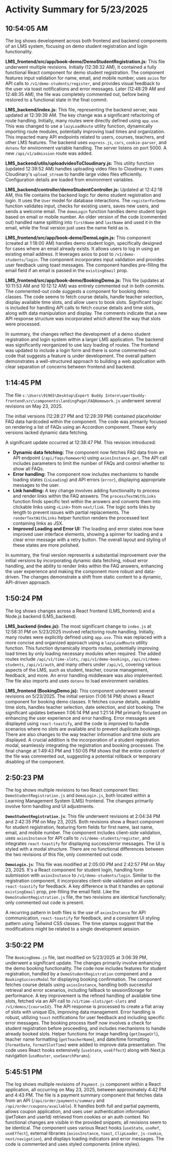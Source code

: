 # Activity Summary for 5/23/2025

## 10:54:05 AM
The log shows development across both frontend and backend components of an LMS system, focusing on demo student registration and login functionality.

**LMS_frontend/src/app/book-demo/DemoStudentRegistration.js:** This file underwent multiple revisions.  Initially (12:38:32 AM), it contained a fully functional React component for demo student registration.  The component features input validation for name, email, and mobile number, uses `axios` for API calls to `/v1/demo-students/register`, and provides visual feedback to the user via toast notifications and error messages.  Later (12:48:29 AM and 12:48:35 AM), the file was completely commented out, before being restored to a functional state in the final commit.

**LMS_backend/index.js:** This file, representing the backend server, was updated at 12:39:39 AM. The key change was a significant refactoring of route handling. Initially, many routes were directly defined using `app.use`. This was changed to use a `lazyLoadRoute` utility function, dynamically importing route modules, potentially improving load times and organization.  This impacted many API endpoints related to users, courses, teachers, and other LMS features.  The backend uses `express.js`, `cors`, `cookie-parser`, and `dotenv` for environment variable handling.  The server listens on port 5000.  A new `/api/v1/admission` route was added.

**LMS_backend/utils/uploadvideoToCloudinary.js:** This utility function (updated 12:39:52 AM) handles uploading video files to Cloudinary. It uses Cloudinary's `upload_stream` to handle large video files efficiently.  Configuration details are loaded from environment variables.

**LMS_backend/controller/demoStudentController.js:** Updated at 12:42:18 AM, this file contains the backend logic for demo student registration and login.  It uses the `User` model for database interactions.  The `registerForDemo` function validates input, checks for existing users, saves new users, and sends a welcome email.  The `demoLogin` function handles demo student login based on email or mobile number.  An older version of the code (commented out)  handled name splitting into `firstName` and `lastName` and used it in the email, while the final version just uses the name field as is.

**LMS_frontend/src/app/book-demo/DemoLogin.js:** This component (created at 1:18:00 AM) handles demo student login, specifically designed for cases where an email already exists. It allows users to log in using an existing email address.  It leverages axios to post to `/v1/demo-students/login`.  The component incorporates input validation and provides user feedback using toast messages. The component handles pre-filling the email field if an email is passed in the `existingEmail` prop.

**LMS_frontend/src/app/book-demo/BookingDemo.js:** This file (updates at 10:11:53 AM and 10:12:12 AM) was entirely commented out in both commits. The commented-out code suggests a component for booking demo classes. The code seems to fetch course details, handle teacher selection, display available time slots, and allow users to book slots.  Significant logic is included for handling API calls to fetch course details and time slots, along with data manipulation and display.  The comments indicate that a new API response structure was incorporated which altered the way that slots were processed.


In summary, the changes reflect the development of a demo student registration and login system within a larger LMS application.  The backend was significantly reorganized to use lazy loading of routes. The frontend was updated to include a login form and there is some commented-out code that suggests a feature is under development.  The overall pattern demonstrates a well-structured approach to building a web application with clear separation of concerns between frontend and backend.


## 1:14:45 PM
The file `c:\Users\91965\Desktop\Expert Buddy Intern\xpertbuddy-frontend\src\components\landingPage\FAQHomework.js` underwent several revisions on May 23, 2025.

The initial versions (12:28:27 PM and 12:28:39 PM) contained placeholder FAQ data hardcoded within the component.  The code was primarily focused on rendering a list of FAQs using an Accordion component.  These early versions lacked dynamic data fetching.

A significant update occurred at 12:38:47 PM. This revision introduced:

* **Dynamic data fetching:** The component now fetches FAQ data from an API endpoint (`/api/faqs/homework`) using `axiosInstance.get`.  The API call includes parameters to limit the number of FAQs and control whether to show all FAQs.
* **Error handling:** The component now includes mechanisms to handle loading states (`isLoading`) and API errors (`error`), displaying appropriate messages to the user.
* **Link handling:**  A key change involves adding functionality to process and render links within the FAQ answers. The `processTextWithLinks` function finds specific text within the answers and converts them into clickable links using `<Link>` from `next/link`.  The logic sorts links by length to prevent issues with partial replacements.  The `renderTextWithLinks` helper function renders the processed text containing links as JSX.
* **Improved Loading and Error UI:** The loading and error states now have improved user interface elements, showing a spinner for loading and a clear error message with a retry button.  The overall layout and styling of these states are more polished.

In summary, the final version represents a substantial improvement over the initial versions by incorporating dynamic data fetching, robust error handling, and the ability to render links within the FAQ answers, enhancing the user experience and making the component more robust and data-driven. The changes demonstrate a shift from static content to a dynamic, API-driven approach.


## 1:50:24 PM
The log shows changes across a React frontend (LMS_frontend) and a Node.js backend (LMS_backend).

**LMS_backend (index.js):**  The most significant change to `index.js` at 12:58:31 PM on 5/23/2025 involved refactoring route handling. Initially, many routes were explicitly defined using `app.use`.  This was replaced with a more concise and organized approach using a `lazyLoadRoute` utility function. This function dynamically imports routes, potentially improving load times by only loading necessary modules when required.  The added routes include `/api/v1/time-slots`, `/api/v1/demo-bookings`, `/api/v1/demo-students`, `/api/v1/auth`, and many others under `/api/v1`, covering various aspects of the LMS, such as student, teacher, course management, feedback, and more. An error handling middleware was also implemented. The file also imports and uses `dotenv` to load environment variables.


**LMS_frontend (BookingDemo.js):** This component underwent several revisions on 5/23/2025. The initial version (1:06:14 PM) shows a React component for booking demo classes. It fetches course details,  available time slots, handles teacher selection, date selection, and slot booking.  The significant updates between 1:06:14 PM and 1:21:14 PM primarily focused on enhancing the user experience and error handling. Error messages are displayed using `react-toastify`, and the code is improved to handle scenarios where no slots are available and to prevent duplicate bookings.  There are also changes to the way teacher information and time slots are displayed. A crucial addition is the incorporation of a student registration modal, seamlessly integrating the registration and booking processes. The final change at 1:49:43 PM and 1:50:05 PM shows that the entire content of the file was commented out, suggesting a potential rollback or temporary disabling of the component.


## 2:50:23 PM
The log shows multiple revisions to two React component files: `DemoStudentRegistration.js` and `DemoLogin.js`, both located within a Learning Management System (LMS) frontend.  The changes primarily involve form handling and UI adjustments.

**`DemoStudentRegistration.js`**: This file underwent revisions at 2:04:34 PM and 2:42:35 PM on May 23, 2025.  Both revisions show a React component for student registration, featuring form fields for first name, last name, email, and mobile number.  The component includes client-side validation, uses `axiosInstance` for API calls to `/v1/demo-students/register`, and integrates `react-toastify` for displaying success/error messages.  The UI is styled with a modal structure.  There are no functional differences between the two revisions of this file, only commented out code.

**`DemoLogin.js`**: This file was modified at 2:05:00 PM and 2:42:57 PM on May 23, 2025.  It's a React component for student login, handling form submission with `axiosInstance` to `/v1/demo-students/login`.  Similar to the registration component, it incorporates client-side validation and uses `react-toastify` for feedback.  A key difference is that it handles an optional `existingEmail` prop, pre-filling the email field.  Like the `DemoStudentRegistration.js` file, the two revisions are identical functionally; only commented out code is present.

A recurring pattern in both files is the use of `axiosInstance` for API communication, `react-toastify` for feedback, and a consistent UI styling pattern using Tailwind CSS classes.  The time stamps suggest that the modifications might be related to a single development session.


## 3:50:22 PM
The `BookingDemo.js` file, last modified on 5/23/2025 at 3:06:39 PM, underwent a significant update.  The changes primarily involve enhancing the demo booking functionality.  The code now includes features for student registration, handled by a `DemoStudentRegistration` component and a `BookingSuccessModal` for displaying booking confirmation.  The component fetches course details using `axiosInstance`,  handling both successful retrieval and error scenarios, including fallback to sessionStorage for performance.  A key improvement is the refined handling of available time slots, fetched via an API call to `/v1/time-slots/get-slots` and `/v1/demos/{courseId}`.  The API response is processed to create a flat array of slots with unique IDs, improving data management.  Error handling is robust, utilizing `toast` notifications for user feedback and including specific error messages.  The booking process itself now involves a check for student registration before proceeding, and includes mechanisms to handle already booked slots.  Helper functions for image handling (`getImageUrl`), teacher name formatting (`getTeacherName`), and date/time formatting (`formatDate`, `formatSlotTime`) were added to improve data presentation.  The code uses React hooks extensively (`useState`, `useEffect`) along with Next.js navigation (`useRouter`, `useSearchParams`).


## 5:45:51 PM
The log shows multiple revisions of `Payment.js` component within a React application, all occurring on May 23, 2025, between approximately 4:42 PM and 4:43 PM.  The file is a payment summary component that fetches data from an API (`/api/order/payments/summary` and `/api/order/coupons/available`).  It handles both full and partial payments, allows coupon application, and uses user authentication information (jwtToken and userId) retrieved from cookies or an auth context.  No functional changes are visible in the provided snippets; all revisions seem to be identical.  The component uses various React hooks (`useState`, `useRef`, `useEffect`), external libraries (`axiosInstance`, `toast`, `ClipLoader`, `js-cookie`, `next/navigation`), and displays loading indicators and error messages.  The code is commented and uses styled components (inline styles).
